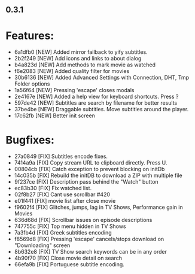## 0.3.1

# Features:

  - 6a1dfb0 [NEW] Added mirror failback to yify subtitles.
  - 2b2f249 [NEW] Add icons and links to about dialog
  - b4a823d [NEW] Add methods to mark movie as watched
  - f6e2083 [NEW] Added quality filter for movies
  - 30b6136 [NEW] Added Advanced Settings with Connection, DHT, Tmp Folder options
  - 1a56f64 [NEW] Pressing 'escape' closes modals
  - 2e4167e [NEW] Added a help view for keyboard shortcuts. Press ?
  - 597de42 [NEW] Subtitles are search by filename for better results
  - 37be4be [NEW] Draggable subtitles. Move subtitles around the player.
  - 17c62fb [NEW] Better init screen

# Bugfixes:

  - 27a0849 [FIX] Subtitles encode fixes.
  - 7414a9a [FIX] Copy stream URL to clipboard directly. Press U.
  - 00804cb [FIX] Catch exception to prevent blocking on initDb
  - 14c035b [FIX] Rebuild the initDB to download a ZIP with multiple file
  - 9f237ce [FIX] Description pass behind the "Watch" button
  - ec83b30 [FIX] Fix watched list.
  - 02f8b27 [FIX] Cant use scrollbar #420
  - e01f441 [FIX] movie list after close movie
  - f9602f4 [FIX] Glitches, jumps, lag in TV Shows, Performance gain in Movies
  - 636d68d [FIX] Scrollbar issues on episode descriptions
  - 747755c [FIX] Top menu hidden in TV Shows
  - 7a3fb4d [FIX] Greek subtitles encoding
  - f8569d8 [FIX] Pressing 'escape' cancels/stops download on "Downloading" screen
  - 8b632e8 [FIX] TV Show search keywords can be in any order
  - 4b90f70 [FIX] Close movie detail on search
  - 66efa9b [FIX] Portuguese subtitle encoding.
  
